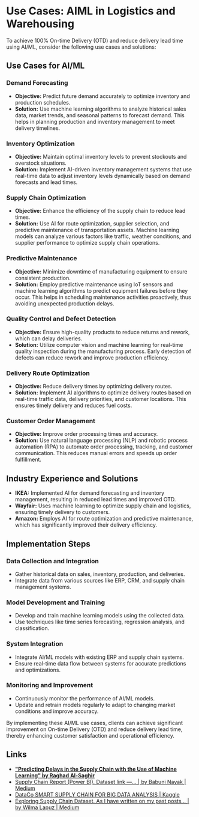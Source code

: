 # Use Cases: AIML in Logistics and Warehousing

To achieve 100% On-time Delivery (OTD) and reduce delivery lead time using AI/ML, consider the following use cases and solutions:

## Use Cases for AI/ML

### Demand Forecasting

- **Objective:** Predict future demand accurately to optimize inventory and production schedules.
- **Solution:** Use machine learning algorithms to analyze historical sales data, market trends, and seasonal patterns to forecast demand. This helps in planning production and inventory management to meet delivery timelines.

### Inventory Optimization

- **Objective:** Maintain optimal inventory levels to prevent stockouts and overstock situations.
- **Solution:** Implement AI-driven inventory management systems that use real-time data to adjust inventory levels dynamically based on demand forecasts and lead times.

### Supply Chain Optimization

- **Objective:** Enhance the efficiency of the supply chain to reduce lead times.
- **Solution:** Use AI for route optimization, supplier selection, and predictive maintenance of transportation assets. Machine learning models can analyze various factors like traffic, weather conditions, and supplier performance to optimize supply chain operations.

### Predictive Maintenance

- **Objective:** Minimize downtime of manufacturing equipment to ensure consistent production.
- **Solution:** Employ predictive maintenance using IoT sensors and machine learning algorithms to predict equipment failures before they occur. This helps in scheduling maintenance activities proactively, thus avoiding unexpected production delays.

### Quality Control and Defect Detection

- **Objective:** Ensure high-quality products to reduce returns and rework, which can delay deliveries.
- **Solution:** Utilize computer vision and machine learning for real-time quality inspection during the manufacturing process. Early detection of defects can reduce rework and improve production efficiency.

### Delivery Route Optimization

- **Objective:** Reduce delivery times by optimizing delivery routes.
- **Solution:** Implement AI algorithms to optimize delivery routes based on real-time traffic data, delivery priorities, and customer locations. This ensures timely delivery and reduces fuel costs.

### Customer Order Management

- **Objective:** Improve order processing times and accuracy.
- **Solution:** Use natural language processing (NLP) and robotic process automation (RPA) to automate order processing, tracking, and customer communication. This reduces manual errors and speeds up order fulfillment.

## Industry Experience and Solutions

- **IKEA:** Implemented AI for demand forecasting and inventory management, resulting in reduced lead times and improved OTD.
- **Wayfair:** Uses machine learning to optimize supply chain and logistics, ensuring timely delivery to customers.
- **Amazon:** Employs AI for route optimization and predictive maintenance, which has significantly improved their delivery efficiency.

## Implementation Steps

### Data Collection and Integration

- Gather historical data on sales, inventory, production, and deliveries.
- Integrate data from various sources like ERP, CRM, and supply chain management systems.

### Model Development and Training

- Develop and train machine learning models using the collected data.
- Use techniques like time series forecasting, regression analysis, and classification.

### System Integration

- Integrate AI/ML models with existing ERP and supply chain systems.
- Ensure real-time data flow between systems for accurate predictions and optimizations.

### Monitoring and Improvement

- Continuously monitor the performance of AI/ML models.
- Update and retrain models regularly to adapt to changing market conditions and improve accuracy.

By implementing these AI/ML use cases, clients can achieve significant improvement on On-time Delivery (OTD) and reduce delivery lead time, thereby enhancing customer satisfaction and operational efficiency.

## Links

- **["Predicting Delays in the Supply Chain with the Use of Machine Learning" by Raghad Al-Saghir](https://repository.rit.edu/theses/11492/)**
- [Supply Chain Report (Power BI). Dataset link —… | by Babuni Nayak | Medium](https://medium.com/@babuninayak820/supply-chain-report-power-bi-1e0b05b6f84c)
- [DataCo SMART SUPPLY CHAIN FOR BIG DATA ANALYSIS | Kaggle](https://www.kaggle.com/datasets/shashwatwork/dataco-smart-supply-chain-for-big-data-analysis)
- [Exploring Supply Chain Dataset. As I have written on my past posts… | by Wilma Lapuz | Medium](https://medium.com/@WilmaLapuz/exploring-supply-chain-dataset-a83e5994227f)
